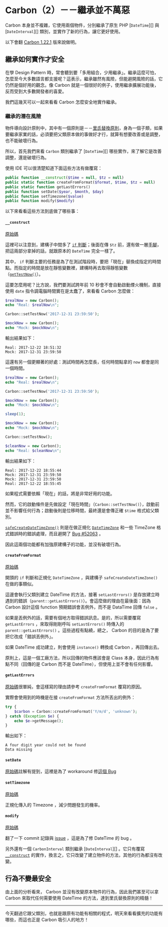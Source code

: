 # Carbon（2）－－繼承並不萬惡

Carbon 本身並不複雜，它使用兩個物件，分別繼承了原生 PHP [`DateTime`][] 與 [`DateInterval`][] 類別，並實作了新的行為，讓它更好使用。

以下會翻 [Carbon 1.22.1](https://github.com/briannesbitt/Carbon/tree/1.22.1) 版來說做明。

## 繼承如何實作才安全

在學 Design Pattern 時，常會聽到要「多用組合，少用繼承」。繼承這麼可怕，怎麼至今大多數語言都支援呢？這表示，繼承雖然有風險，但能避開風險的話，它仍然是個好用的觀念。像 Carbon 就是一個很好的例子，使用繼承擴展功能後，反而受到大多數開發者的喜愛。

我們這幾天可以一起來看看 Carbon 怎麼安全地實作繼承。

### 繼承的潛在風險

物件導向設計原則中，其中有一個原則是－－[里氏替換原則][]，身為一個子類，如果要繼承家業的話，必須要把父類原本做的事做好才行，就算有想要改善或是調整，也不能破壞行為。

所以，首先我們來看 `Carbon` 類別繼承了 [`DateTime`][] 哪些實作，來了解它是改善調整，還是破壞行為。

使用 IDE 可以很清楚知道下面這些方法有做覆寫：

```php
public function __construct($time = null, $tz = null)
public static function createFromFormat($format, $time, $tz = null)
public static function getLastErrors()
public function setDate($year, $month, $day)
public function setTimezone($value)
public function modify($modify)
```

以下來看看這些方法到底做了哪些事：

#### `__construct`

[原始碼](https://github.com/briannesbitt/Carbon/blob/1.22.1/src/Carbon/Carbon.php#L271-L292)

這裡可以注意到，建構子中間多了 [`if` 判斷](https://github.com/briannesbitt/Carbon/blob/1.22.1/src/Carbon/Carbon.php#L275)；後面在傳 `$tz` 前，還有做一層[手腳](https://github.com/briannesbitt/Carbon/blob/1.22.1/src/Carbon/Carbon.php#L291)，把這兩部分拿掉的話，就跟原本的 `DateTime` 完全一樣了。
 
其中， `if` 判斷主要的任務是為了在測試階段時，要把「現在」替換成指定的時間點。而指定的時間是放在靜態變數裡，建構時再去取得靜態變數（[`getTestNow()`](https://github.com/briannesbitt/Carbon/blob/1.22.1/src/Carbon/Carbon.php#L1045-L1048)）。

這要怎麼用呢？比方說，我們要測試跨年前 10 秒會不會自動啟動煙火機制，直接使用 `date` 指令調電腦時間實在是太蠢了，來看看 Carbon 怎麼做：

```php
$realNow = new Carbon();
echo "Real: $realNow\n";

Carbon::setTestNow('2017-12-31 23:59:50');

$mockNow = new Carbon();
echo "Mock: $mockNow\n";
```

輸出結果如下：

```
Real: 2017-12-22 18:51:32
Mock: 2017-12-31 23:59:50
```

這還有另一個更顯著的好處：測試時間再怎麼長，任何時間點拿的 `now` 都會是同一個時間。

```php
$realNow = new Carbon();
echo "Real: $realNow\n";

Carbon::setTestNow('2017-12-31 23:59:50');

$mockNow = new Carbon();
echo "Mock: $mockNow\n";

sleep(1);

$mockNow = new Carbon();
echo "Mock: $mockNow\n";

Carbon::setTestNow();

$cleanNow = new Carbon();
echo "Real: $cleanNow\n";
```

輸出結果如下：

```
Real: 2017-12-22 18:55:44
Mock: 2017-12-31 23:59:50
Mock: 2017-12-31 23:59:50
Real: 2017-12-22 18:55:45
```

如果程式需要依賴「現在」的話，將是非常好用的功能。

然而，它的啟動條件是先做設定「現在時間」（`Carbon::setTestNow()`），啟動前並不影響任何行為；啟動後則是位移時間，最終還是會傳正確 `$time` 格式給父類別。

[`safeCreateDateTimeZone()`](https://github.com/briannesbitt/Carbon/blob/1.22.1/src/Carbon/Carbon.php#L228-L256) 則是在做正規化 [`DateTimeZone`](http://php.net/manual/en/class.datetimezone.php) 和一些 TimeZone 格式錯誤時的錯誤處理，而且避開了 [Bug #52063](https://bugs.php.net/bug.php?id=52063) 。

因此這兩個功能都有加強原建構子的功能，並沒有破壞行為。

#### `createFromFormat`

[原始碼](https://github.com/briannesbitt/Carbon/blob/1.22.1/src/Carbon/Carbon.php#L568-L583)

開頭的 `if` 判斷和正規化 `DateTimeZone` ，與建構子 `safeCreateDateTimeZone()` 在做的事類似。

這邊會執行父類別建立 DateTime 的方法，接著 `setLastErrors()` 是存放建立時遇到的錯誤（`parent::getLastErrors()`）。會這麼做的理由在最後面：因為 Carbon 設計這個 function 預期錯誤會丟例外，而不是 DataTime 回傳 `false` 。

如果是丟例外的話，需要有個地方取得錯誤訊息。是的，所以需要覆寫 `getLastErrors` ，來取得剛剛呼叫 `setLastErrors()` 時傳入的 `parent::getLastErrors()` 。這些過程有點繞，總之， Carbon 的目的是為了要把它改成「錯誤丟例外」。

如果 DateTime 成功建立，則會使用 `instance()` 轉換成 Carbon ，再回傳出去。

原則上，這是一個工廠方法，所以回傳的物件應該會是 Class 本身，因此行為有點不同（回傳的是 Carbon 而不是 DateTime），但使用上並不會有任何影響。

#### `getLastErrors`

[原始碼](https://github.com/briannesbitt/Carbon/blob/1.22.1/src/Carbon/Carbon.php#L600-L603)很單純，會這樣寫的理由請參考 `createFromFormat` 覆寫的原因。

實際會使用到的時機是在接 `createFromFormat` 方法所丟出的例外：

```php
try {
    $carbon = Carbon::createFromFormat('Y/m/d', 'unknown');
} catch (Exception $e) {
    echo $e->getMessage();
}
```

輸出如下：

```
A four digit year could not be found
Data missing
```

#### `setDate`

[原始碼](https://github.com/briannesbitt/Carbon/blob/1.22.1/src/Carbon/Carbon.php#L859-L864)註解有提到，這裡是為了 workaround 修[這個 Bug](https://bugs.php.net/bug.php?id=63863)

#### `setTimezone`

[原始碼](https://github.com/briannesbitt/Carbon/blob/1.22.1/src/Carbon/Carbon.php#L944-L947)

正規化傳入的 Timezone ，減少問題發生的機率。 

#### `modify`

[原始碼](https://github.com/briannesbitt/Carbon/blob/1.22.1/src/Carbon/Carbon.php#L3312-L3324)

翻了一下 commit 記錄與 [issue](https://github.com/briannesbitt/Carbon/issues/88) ，這是為了修 DateTime 的 bug 。

另外還有一個 `CarbonInterval` 類別繼承 [`DateInterval`][] 。它只有覆寫 [`__construct`](https://github.com/briannesbitt/Carbon/blob/1.22.1/src/Carbon/CarbonInterval.php#L120-L146) 的實作，換言之，它只改變了建立物件的方法，其他的行為都沒有改變。

## 行為不變最安全

由上面的分析看來， Carbon 並沒有改變原本物件的行為，因此我們甚至可以拿 Carbon 來取代任何需要使用 DateTime 的方法，達到里氏替換原則的精髓！

---

今天翻過它跟父類別，也就是跟原有功能有相關的程式，明天來看看擴充的功能有哪些，而這也正是 Carbon 吸引人的地方！

[DateTime]: http://php.net/manual/en/class.datetime.php
[DateInterval]: http://php.net/manual/en/class.dateinterval.php
[里氏替換原則]: https://github.com/MilesChou/book-refactoring-30-days/blob/master/docs/day09.md
